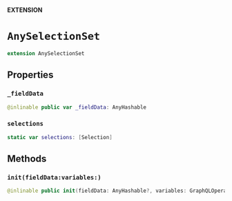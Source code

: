 **EXTENSION**

# `AnySelectionSet`
```swift
extension AnySelectionSet
```

## Properties
### `_fieldData`

```swift
@inlinable public var _fieldData: AnyHashable
```

### `selections`

```swift
static var selections: [Selection]
```

## Methods
### `init(fieldData:variables:)`

```swift
@inlinable public init(fieldData: AnyHashable?, variables: GraphQLOperation.Variables?)
```
